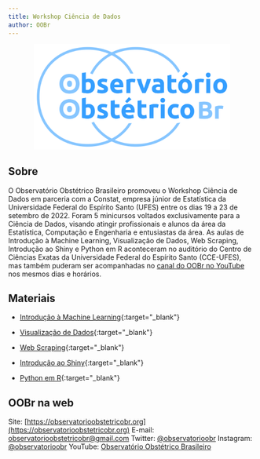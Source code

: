 ```yaml
---
title: Workshop Ciência de Dados
author: OOBr
---
```


<p align="center">
  <img src="/docs/logo.png" width="400" title="hover text">
</p>


## Sobre
O Observatório Obstétrico Brasileiro promoveu o Workshop Ciência de Dados em parceria com a Constat, empresa júnior de Estatística da Universidade Federal do Espírito Santo (UFES) entre os dias 19 a 23 de setembro de 2022. Foram 5 minicursos voltados exclusivamente para a Ciência de Dados, visando atingir profissionais e alunos da área da Estatística, Computação e Engenharia e entusiastas da área. As aulas de Introdução à Machine Learning, Visualização de Dados, Web Scraping, Introdução ao Shiny e Python em R aconteceram no auditório do Centro de Ciências Exatas da Universidade Federal do Espírito Santo (CCE-UFES), mas também puderam ser acompanhadas no [canal do OOBr no YouTube](https://www.youtube.com/channel/UCp4k0g_6yP-S8G2DU6_lSeQ) nos mesmos dias e horários.

## Materiais

- [Introdução à Machine Learning](){:target="_blank"}

- [Visualização de Dados](visualizacao_dados/slide.html){:target="_blank"}

- [Web Scraping](web_scraping/web_scraping.html){:target="_blank"}

- [Introdução ao Shiny](){:target="_blank"}

- [Python em R](python_r/pyr.html){:target="_blank"}

## OOBr na web


Site: [https://observatorioobstetricobr.org](https://observatorioobstetricobr.org)
E-mail: <a href="mailto:observatorioobstetricobr@gmail.com">observatorioobstetricobr@gmail.com</a>
Twitter: [@observatorioobr](https://twitter.com/observatorioobr)
Instagram: [@observatorioobr](https://instagram/observatorioobr) 
YouTube: [Observatório Obstétrico Brasileiro](https://www.youtube.com/channel/UCp4k0g_6yP-S8G2DU6_lSeQ)

<script src="http://code.jquery.com/jquery-1.4.2.min.js"></script> <script> var x = document.getElementsByClassName("site-footer-credits"); setTimeout(() => { x[0].remove(); }, 10); </script>
